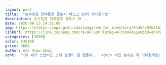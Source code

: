 ```yaml
---
layout: post 
title:  "순수믿음 한여름용 쿨토시 마스크 50회 재사용가능" 
description: 순수믿음 한여름용 쿨토시 마 ..
date: 2020-08-23 14:51:08 
img: https://static.coupangcdn.com/image/vendor_inventory/94d5/2945f2b3425523fa2a4675aa3a3ed0c2f4268f738af58f19f265353a90e9.jpg 
linkUrl: https://link.coupang.com/re/AFFSDP?lptag=AF3600438&subid=ahnPublicAsk&pageKey=1783627432&itemId=3036558335&vendorItemId=71024630820&traceid=V0-113-8698830b633d453d 
categories: [1008] 
color: F361A6 
price: 3600 
author: Ask View Shop 
cont:  "(아 내가 쓰면서도 소재 설명이 참 힘들다... <br/> 사진 보셔요 딱 이해될꺼임!!)<br/>겉감 <br/> - 폴리에스테르 95%, 폴리우레탄 5%<br/>겉감은 자세히 보면 살짝 반짝이는 듯한 느낌의 까슬거릴것 같은 소재다! 다만 까슬거리지 않는다는거! 대신에 시원함!<br/>그냥 눈으로 보이는 걸로는<br/>그동안 산 여름용 마스크 중에서 제일 여름용에 잘 맞아요.<br/> 다들 시원한 효과 있다고 하면서 막상 쓰고 다니면 일반 마스크하고 별 차이 없었거든요.<br/> 이 제품은 봉투에서 꺼내자마자 사용한 면이 다르다는건 알겠더라고요.<br/> 물론 차고 다니면 어느정도 땀이 나기는 하는데 다른 마스크보다는 훨씬 더 땀 덜 나요.<br/> 촉감부터가 달라요.<br/> 50회 사용이 아쉽긴 하지만 일회용마스크 가격 생각하면 이 제품이 오히려 더 경제적입니다.<br/> 잘 쓰겠습니다.<br/><br/>그래서 얼른 구입했지요 ㅎㅎ<br/>다만 차이라고 한다면 재질?<br/>마스크 기본 이미지가 하얀색이라 잠시 잘못왔나 확인했으나 블랙으로 정확하게 배송 옴 ㅎㅎ<br/>모양은 기존에 사용하는 마스크들과 동일하고 착용방법도 같다!!<br/>무튼 여름에 사용하기 딱 좋은 마스크로 시원하게 쓰기 좋은 마스크 라는거!!!<br/>보니까 이건 겉감과 안감의 소재 비율이 다르다++<br/>사용된 겉감과 안감이 기존에 쓰던 것보다 더 시원한 느낌의 소재라는거!<br/>안감 <br/> - 나일론 80%, 폴리우레탄 20%<br/>안감은 흔히 보던 나일론 소재의 밋밋하면서도 부드러운 그러면서도 시원한 그런 소재.<br/>.<br/><br/>여름에 쓰기에 좋게 시원한 마스크예요 온종일 마스크를 착용하고 있어야해서 덥지않으면서 편한 마스크 찾고 있었는데 딱이네요 특히 종일 착용하고 있어도 귀가 진심 하나도 안아파서 좋아요 약국용 마스크는 한두시간만 지나도 귀아프던데 이건 귀도 안아프고 땀 안차이고 숨쉬기까지 편해서 대만족입니다<br/>여름이라서 기존에 쓰던 마스크들은 좀 답답한 감이 없지 않아서 일회용으로 살까 고민하다 찾아보니 여름용마스크가 있더라구요<br/>오래 쓸 수 있는 재질이라서 여름동안 정말 이것만 쓰고 다닐 것 같아요♡<br/>요렇게 되어있다는데 솔직히 저걸로 봐서는 잘 모르겠고 ㅋㅋ<br/>일회용보다는 빨아쓰는게 더 좋아서 ㅎㅎ<br/>처음에 받았을때는 내가 흰색을 샀었나? 하고 주문내역 다시 보게 된.<br/>.<br/><br/>" 
---
```

